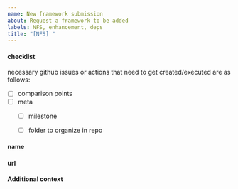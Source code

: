 ```yaml
---
name: New framework submission
about: Request a framework to be added
labels: NFS, enhancement, deps
title: "[NFS] "
---
```


<!-- please don't delete the checklist section -->
#### checklist

necessary github issues or actions that need to get created/executed are as follows:

- [ ] comparison points <!-- optional if new comparison points come with this new framework submission -->
- [ ] meta
  - [ ] milestone <!-- repo maintainer required -->
  - [ ] folder to organize in repo


<!-- please add the name, so I know what the framework is :) -->
#### name



<!-- please put a url to the where the C2 framework can be found (i.e. website, github repo, etc...) -->
#### url



<!-- please add any additional context, that you know, about the framework, and if you don't know any information about this then just ignore this section.
examples would be as follows:
- link to where you found out about the framework
- method of communication and link to communication method
- who is the author (if that isn't apparent (twitter handle?))
- why you personally like to use this C2 framework
-->
#### Additional context
